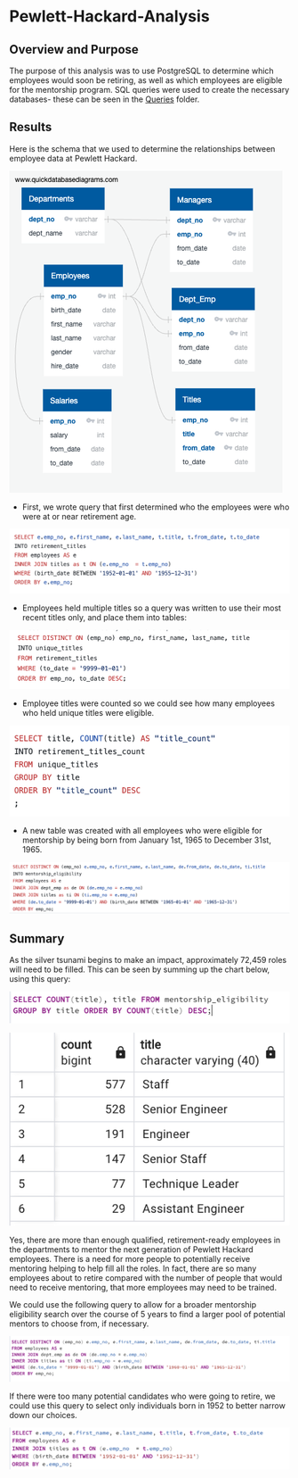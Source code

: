 # Pewlett-Hackard-Analysis

## Overview and Purpose

The purpose of this analysis was to use PostgreSQL to determine which employees would soon be retiring, as well as which employees are eligible for the mentorship program. SQL queries were used to create the necessary databases- these can be seen in the [Queries](https://github.com/tylerfallon/Pewlett-Hackard-Analysis/tree/main/Queries) folder.

## Results 

Here is the schema that we used to determine the relationships between employee data at Pewlett Hackard. 

![Pewlett1](https://github.com/tylerfallon/Pewlett-Hackard-Analysis/blob/main/EmployeeDB.png?raw=true)

* First, we wrote query that first determined who the employees were who were at or near retirement age. 

![Pewlett5](https://github.com/tylerfallon/Pewlett-Hackard-Analysis/blob/main/Resources/query1.png?raw=true)

* Employees held multiple titles so a query was written to use their most recent titles only, and place them into tables:

![Pewlett6](https://github.com/tylerfallon/Pewlett-Hackard-Analysis/blob/main/Resources/query2.png?raw=true)

* Employee titles were counted so we could see how many employees who held unique titles were eligible. 

![Pewlett7](https://github.com/tylerfallon/Pewlett-Hackard-Analysis/blob/main/Resources/query3.png?raw=true)

* A new table was created with all employees who were eligible for mentorship by being born from January 1st, 1965 to December 31st, 1965.

![Pewlett8](https://github.com/tylerfallon/Pewlett-Hackard-Analysis/blob/main/Resources/query4.png?raw=true)


## Summary

As the silver tsunami begins to make an impact, approximately 72,459 roles will need to be filled. This can be seen by summing up the chart below, using this query:

![Pewlett8](https://github.com/tylerfallon/Pewlett-Hackard-Analysis/blob/main/Resources/querytitlecount.png?raw=true)

![Pewlett9](https://github.com/tylerfallon/Pewlett-Hackard-Analysis/blob/main/Resources/rolescount.png?raw=true)

Yes, there are more than enough qualified, retirement-ready employees in the departments to mentor the next generation of Pewlett Hackard employees. There is a need for more people to potentially receive mentoring helping to help fill all the roles. In fact, there are so many employees about to retire compared with the number of people that would need to receive mentoring, that more employees may need to be trained.  

We could use the following query to allow for a broader mentorship eligibility search over the course of 5 years to find a larger pool of potential mentors to choose from, if necessary. 

![Pewlett10](https://github.com/tylerfallon/Pewlett-Hackard-Analysis/blob/main/Resources/query5.png?raw=true)

If there were too many potential candidates who were going to retire, we could use this query to select only individuals born in 1952 to better narrow down our choices.

![Pewlett11](https://github.com/tylerfallon/Pewlett-Hackard-Analysis/blob/main/Resources/query6.png?raw=true)

